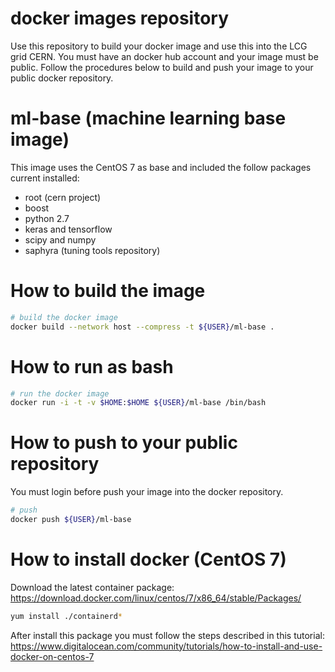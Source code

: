 # docker images repository

Use this repository to build your docker image and use this into the 
LCG grid CERN. You must have an docker hub account and your image must
be public. Follow the procedures below to build and push your image
to your public docker repository.


# ml-base (machine learning base image)

This image uses the CentOS 7 as base and included the follow packages
current installed:

- root (cern project)
- boost
- python 2.7
- keras and tensorflow
- scipy and numpy
- saphyra (tuning tools repository)


# How to build the image

```bash
# build the docker image
docker build --network host --compress -t ${USER}/ml-base .
```

# How to run as bash

```bash
# run the docker image
docker run -i -t -v $HOME:$HOME ${USER}/ml-base /bin/bash
```

# How to push to your public repository

You must login before push your image into the docker repository.
```bash
# push
docker push ${USER}/ml-base
```

# How to install docker (CentOS 7)


Download the latest container package: 
https://download.docker.com/linux/centos/7/x86_64/stable/Packages/

```bash
yum install ./containerd*
```
After install this package you must follow the steps described in this tutorial:
https://www.digitalocean.com/community/tutorials/how-to-install-and-use-docker-on-centos-7



